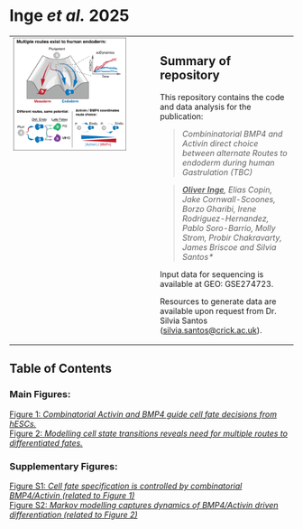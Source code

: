 # Inge _**et al.**_ 2025


<table>
  <tr>
    <td style="width: 50%; vertical-align: top;">
      <img src="./Abstract/Inge_et_al_Graphical_Abstract.png" alt="Graphical Abstract" style="width:100%; max-width:200px;" />
    </td>
    <td style="width: 50%; vertical-align: top; padding-left: 15px;">
      <p>  
        
  ## Summary of repository

  This repository contains the code and data analysis for the publication:

  > _Combininatorial BMP4 and Activin direct choice between alternate Routes to endoderm during human Gastrulation (TBC)_
  
  > _<ins>**Oliver Inge**</ins>, Elias Copin, Jake Cornwall-Scoones, Borzo Gharibi, Irene Rodriguez-Hernandez, Pablo Soro-Barrio, Molly Strom, Probir Chakravarty, James Briscoe and Silvia Santos*_

Input data for sequencing is available at GEO: GSE274723.

Resources to generate data are available upon request from Dr. Silvia Santos (silvia.santos@crick.ac.uk).    

   </p>
  </td>
  </tr>
</table>


## Table of Contents 

### Main Figures:

[Figure 1: _Combinatorial Activin and BMP4 guide cell fate decisions from hESCs._](./Figure_1/Figure_1.ipynb)  
[Figure 2: _Modelling cell state transitions reveals need for multiple routes to differentiated fates._](./Figure_2/Figure_2.ipynb)  

### Supplementary Figures:  

[Figure S1: _Cell fate specification is controlled by combinatorial BMP4/Activin (related to Figure 1)_](./Figure_S1/Figure_S1.ipynb)  
[Figure S2: _Markov modelling captures dynamics of BMP4/Activin driven differentiation (related to Figure 2)_](./Figure_2/Figure_S2.ipynb)  


























